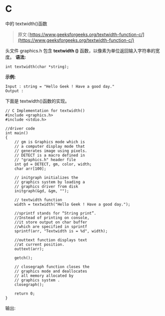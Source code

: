 # C

中的 textwidth()函数

> 原文:[https://www.geeksforgeeks.org/textwidth-function-c/](https://www.geeksforgeeks.org/textwidth-function-c/)

头文件 graphics.h 包含 **textwidth ()** 函数，以像素为单位返回输入字符串的宽度。
**语法:**

```
int textwidth(char *string);

```

**示例:**

```
Input : string = "Hello Geek ! Have a good day."
Output : 

```

下面是 textwidth()函数的实现。

```
// C Implementation for textwidth()
#include <graphics.h>
#include <stdio.h>

//driver code
int main()
{
    // gm is Graphics mode which is
    // a computer display mode that
    // generates image using pixels.
    // DETECT is a macro defined in
    // "graphics.h" header file
    int gd = DETECT, gm, color, width;
    char arr[100];

    // initgraph initializes the
    // graphics system by loading a
    // graphics driver from disk
    initgraph(&gd, &gm, "");

    // textwidth function
    width = textwidth("Hello Geek ! Have a good day.");

    //sprintf stands for “String print”.
    //Instead of printing on console,
    //it store output on char buffer
    //which are specified in sprintf
    sprintf(arr, "Textwidth is = %d", width);

    //outtext function displays text
    //at current position.
    outtext(arr);

    getch();

    // closegraph function closes the
    // graphics mode and deallocates
    // all memory allocated by
    // graphics system .
    closegraph();

    return 0;
}
```

输出: